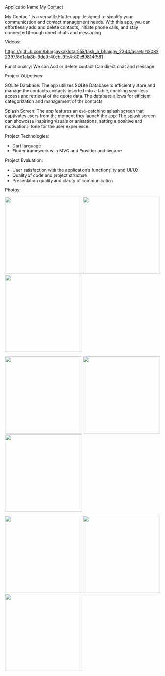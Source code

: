 Applicatio Name My Contact

My Contact" is a versatile Flutter app designed to simplify your communication and contact management needs. With this app, you can effortlessly add and delete contacts, initiate phone calls, and stay connected through direct chats and messaging

Videos:



https://github.com/bhargavkaklotar555/task_a_bhargav_2344/assets/130822397/8d1afa8b-9dc9-40cb-9fe4-80e89814f581




Functionality:
We can Add or delete contact
Can direct chat and message

Project Objectives:

SQLite Database: 
The app utilizes SQLite Database to efficiently store and manage the contacts.contacts inserted into a table, enabling seamless access and retrieval of the quote data. The database allows for efficient categorization and management of the contacts

Splash Screen:
The app features an eye-catching splash screen that captivates users from the moment they launch the app. The splash screen can showcase inspiring visuals or animations, setting a positive and motivational tone for the user experience.

Project Technologies:
- Dart language
- Flutter framework with MVC and Provider architecture

Project Evaluation:
- User satisfaction with the application’s functionality and UI/UX
- Quality of code and project structure
- Presentation quality and clarity of communication





Photos:

<img src= "https://github.com/bhargavkaklotar555/task_a_bhargav_2344/assets/130822397/a1c3ee81-6f93-4470-84ca-ebacf66ea414" width="250px"></img>
<img src= "https://github.com/bhargavkaklotar555/task_a_bhargav_2344/assets/130822397/05b40141-730c-4ce2-a3e9-b779246a5630" width="250px"></img>
<img src= "https://github.com/bhargavkaklotar555/task_a_bhargav_2344/assets/130822397/11cb3eac-ff7d-4c38-8fe6-1d37365ecfbd" width="250px"></img>

<img src= "https://github.com/bhargavkaklotar555/task_a_bhargav_2344/assets/130822397/69c61295-21be-4387-a47d-be278c91950a" width="250px"></img>
<img src= "https://github.com/bhargavkaklotar555/task_a_bhargav_2344/assets/130822397/5ca5ebd7-f503-485b-abf0-a05d9a9fd666" width="250px"></img>
<img src= "https://github.com/bhargavkaklotar555/task_a_bhargav_2344/assets/130822397/3c8a5d57-a4bd-4958-9515-2400346ccbb1" width="250px"></img>

<img src= "https://github.com/bhargavkaklotar555/task_a_bhargav_2344/assets/130822397/11f33164-aa8d-4fd2-bef8-e3ed57110c55" width="250px"></img>
<img src= "https://github.com/bhargavkaklotar555/task_a_bhargav_2344/assets/130822397/b76af447-b630-4418-83cd-0718dc8fd158" width="250px"></img>
<img src= "https://github.com/bhargavkaklotar555/task_a_bhargav_2344/assets/130822397/497d0327-87a3-4d78-aac0-ba0599356b9e" width="250px"></img>
